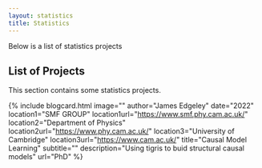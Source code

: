 ```yaml
---
layout: statistics
title: Statistics
---
```


Below is a list of statistics projects

## List of Projects

This section contains some statistics projects.

{% include blogcard.html image="" author="James Edgeley" date="2022" 
location1="SMF GROUP" location1url="https://www.smf.phy.cam.ac.uk/" location2="Department of Physics" location2url="https://www.phy.cam.ac.uk/" location3="University of Cambridge" location3url="https://www.cam.ac.uk/" 
title="Causal Model Learning" subtitle=""
description="Using tigris to buid structural causal models"
url="PhD" %}